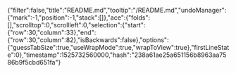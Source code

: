 {"filter":false,"title":"README.md","tooltip":"/README.md","undoManager":{"mark":-1,"position":-1,"stack":[]},"ace":{"folds":[],"scrolltop":0,"scrollleft":0,"selection":{"start":{"row":30,"column":33},"end":{"row":30,"column":82},"isBackwards":false},"options":{"guessTabSize":true,"useWrapMode":true,"wrapToView":true},"firstLineState":0},"timestamp":1525732560000,"hash":"238a61ae25a651156b8963aa7586b9f5cbd651fa"}